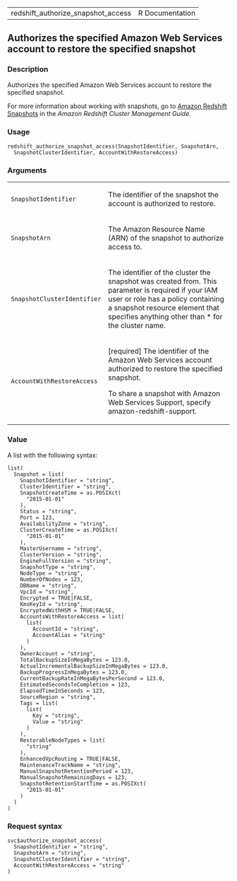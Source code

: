 <table style="width: 100%;">
<tbody>
<tr class="odd">
<td>redshift_authorize_snapshot_access</td>
<td style="text-align: right;">R Documentation</td>
</tr>
</tbody>
</table>

## Authorizes the specified Amazon Web Services account to restore the specified snapshot

### Description

Authorizes the specified Amazon Web Services account to restore the
specified snapshot.

For more information about working with snapshots, go to [Amazon
Redshift
Snapshots](https://docs.aws.amazon.com/redshift/latest/mgmt/working-with-snapshots.html)
in the *Amazon Redshift Cluster Management Guide*.

### Usage

    redshift_authorize_snapshot_access(SnapshotIdentifier, SnapshotArn,
      SnapshotClusterIdentifier, AccountWithRestoreAccess)

### Arguments

<table>
<colgroup>
<col style="width: 35%" />
<col style="width: 65%" />
</colgroup>
<tbody>
<tr class="odd">
<td><code
id="redshift_authorize_snapshot_access_:_SnapshotIdentifier">SnapshotIdentifier</code></td>
<td><p>The identifier of the snapshot the account is authorized to
restore.</p></td>
</tr>
<tr class="even">
<td><code
id="redshift_authorize_snapshot_access_:_SnapshotArn">SnapshotArn</code></td>
<td><p>The Amazon Resource Name (ARN) of the snapshot to authorize
access to.</p></td>
</tr>
<tr class="odd">
<td><code
id="redshift_authorize_snapshot_access_:_SnapshotClusterIdentifier">SnapshotClusterIdentifier</code></td>
<td><p>The identifier of the cluster the snapshot was created from. This
parameter is required if your IAM user or role has a policy containing a
snapshot resource element that specifies anything other than * for the
cluster name.</p></td>
</tr>
<tr class="even">
<td><code
id="redshift_authorize_snapshot_access_:_AccountWithRestoreAccess">AccountWithRestoreAccess</code></td>
<td><p>[required] The identifier of the Amazon Web Services account
authorized to restore the specified snapshot.</p>
<p>To share a snapshot with Amazon Web Services Support, specify
amazon-redshift-support.</p></td>
</tr>
</tbody>
</table>

### Value

A list with the following syntax:

    list(
      Snapshot = list(
        SnapshotIdentifier = "string",
        ClusterIdentifier = "string",
        SnapshotCreateTime = as.POSIXct(
          "2015-01-01"
        ),
        Status = "string",
        Port = 123,
        AvailabilityZone = "string",
        ClusterCreateTime = as.POSIXct(
          "2015-01-01"
        ),
        MasterUsername = "string",
        ClusterVersion = "string",
        EngineFullVersion = "string",
        SnapshotType = "string",
        NodeType = "string",
        NumberOfNodes = 123,
        DBName = "string",
        VpcId = "string",
        Encrypted = TRUE|FALSE,
        KmsKeyId = "string",
        EncryptedWithHSM = TRUE|FALSE,
        AccountsWithRestoreAccess = list(
          list(
            AccountId = "string",
            AccountAlias = "string"
          )
        ),
        OwnerAccount = "string",
        TotalBackupSizeInMegaBytes = 123.0,
        ActualIncrementalBackupSizeInMegaBytes = 123.0,
        BackupProgressInMegaBytes = 123.0,
        CurrentBackupRateInMegaBytesPerSecond = 123.0,
        EstimatedSecondsToCompletion = 123,
        ElapsedTimeInSeconds = 123,
        SourceRegion = "string",
        Tags = list(
          list(
            Key = "string",
            Value = "string"
          )
        ),
        RestorableNodeTypes = list(
          "string"
        ),
        EnhancedVpcRouting = TRUE|FALSE,
        MaintenanceTrackName = "string",
        ManualSnapshotRetentionPeriod = 123,
        ManualSnapshotRemainingDays = 123,
        SnapshotRetentionStartTime = as.POSIXct(
          "2015-01-01"
        )
      )
    )

### Request syntax

    svc$authorize_snapshot_access(
      SnapshotIdentifier = "string",
      SnapshotArn = "string",
      SnapshotClusterIdentifier = "string",
      AccountWithRestoreAccess = "string"
    )
